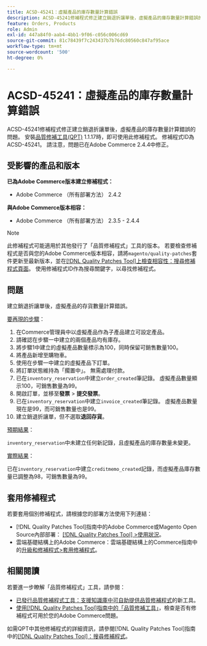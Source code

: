 ```yaml
---
title: ACSD-45241：虛擬產品的庫存數量計算錯誤
description: ACSD-45241修補程式修正建立銷退折讓單後，虛擬產品的庫存數量計算錯誤的問題。 安裝[Quality Patches Tool (QPT)](https://experienceleague.adobe.com/zh-hant/docs/commerce-knowledge-base/kb/announcements/commerce-announcements/magento-quality-patches-released-new-tool-to-self-serve-quality-patches) 1.1.17時，即可使用此修補程式。 修補程式ID為ACSD-45241。 請注意，問題已在Adobe Commerce 2.4.4中修正。
feature: Orders, Products
role: Admin
exl-id: 447a84f0-aab4-4bb1-9f06-c056c006cd69
source-git-commit: 81c78439f7c243437b7b76dc80560c847af95ace
workflow-type: tm+mt
source-wordcount: '500'
ht-degree: 0%

---
```


# ACSD-45241：虛擬產品的庫存數量計算錯誤

ACSD-45241修補程式修正建立銷退折讓單後，虛擬產品的庫存數量計算錯誤的問題。 安裝[品質修補工具(QPT)](https://experienceleague.adobe.com/zh-hant/docs/commerce-knowledge-base/kb/announcements/commerce-announcements/magento-quality-patches-released-new-tool-to-self-serve-quality-patches) 1.1.17時，即可使用此修補程式。 修補程式ID為ACSD-45241。 請注意，問題已在Adobe Commerce 2.4.4中修正。

## 受影響的產品和版本

**已為Adobe Commerce版本建立修補程式：**

* Adobe Commerce （所有部署方法） 2.4.2

**與Adobe Commerce版本相容：**

* Adobe Commerce （所有部署方法） 2.3.5 - 2.4.4

>[!NOTE]
>
>此修補程式可能適用於其他發行了「品質修補程式」工具的版本。 若要檢查修補程式是否與您的Adobe Commerce版本相容，請將`magento/quality-patches`套件更新至最新版本，並在[[!DNL Quality Patches Tool]上檢查相容性：搜尋修補程式頁面](https://experienceleague.adobe.com/zh-hant/docs/commerce-knowledge-base/kb/announcements/commerce-announcements/magento-quality-patches-released-new-tool-to-self-serve-quality-patches)。 使用修補程式ID作為搜尋關鍵字，以尋找修補程式。

## 問題

建立銷退折讓單後，虛擬產品的存貨數量計算錯誤。

<u>要再現的步驟</u>：

1. 在Commerce管理員中以虛擬產品作為子產品建立可設定產品。
1. 請確認在步驟一中建立的兩個產品均有庫存。
1. 將步驟1中建立的虛擬產品數量標示為100，同時保留可銷售數量100。
1. 將產品新增至購物車。
1. 使用在步驟一中建立的虛擬產品下訂單。
1. 將訂單狀態維持為「擱置中」。 無需處理付款。
1. 已在`inventory_reservation`中建立`order_created`筆記錄。 虛擬產品數量顯示100，可銷售數量為99。
1. 開啟訂單，並移至&#x200B;**發票** > **提交發票**。
1. 已在`inventory_reservation`中建立`invoice_created`筆記錄。 虛擬產品數量現在是99，而可銷售數量也是99。
1. 建立銷退折讓單，但不選取&#x200B;**退回存貨**。

<u>預期結果</u>：

`inventory_reservation`中未建立任何新記錄，且虛擬產品的庫存數量未變更。

<u>實際結果</u>：

已在`inventory_reservation`中建立`creditmemo_created`記錄，而虛擬產品庫存數量已調整為98，可銷售數量為99。

## 套用修補程式

若要套用個別修補程式，請根據您的部署方法使用下列連結：

* [!DNL Quality Patches Tool]指南中的Adobe Commerce或Magento Open Source內部部署： [[!DNL Quality Patches Tool] >使用狀況](/help/tools/quality-patches-tool/usage.md)。
* 雲端基礎結構上的Adobe Commerce：雲端基礎結構上的Commerce指南中的[升級和修補程式>套用修補程式](https://experienceleague.adobe.com/docs/commerce-cloud-service/user-guide/develop/upgrade/apply-patches.html?lang=zh-Hant)。

## 相關閱讀

若要進一步瞭解「品質修補程式」工具，請參閱：

* [已發行品質修補程式工具：支援知識庫中可自助提供品質修補程式](https://experienceleague.adobe.com/zh-hant/docs/commerce-knowledge-base/kb/announcements/commerce-announcements/magento-quality-patches-released-new-tool-to-self-serve-quality-patches)的新工具。
* [使用[!DNL Quality Patches Tool]指南中的「品質修補工具」](/help/tools/quality-patches-tool/patches-available-in-qpt/check-patch-for-magento-issue-with-magento-quality-patches.md)，檢查是否有修補程式可用於您的Adobe Commerce問題。

如需QPT中其他修補程式的詳細資訊，請參閱[!DNL Quality Patches Tool]指南中的[[!DNL Quality Patches Tool]：搜尋修補程式](https://experienceleague.adobe.com/tools/commerce-quality-patches/index.html?lang=zh-Hant)。
